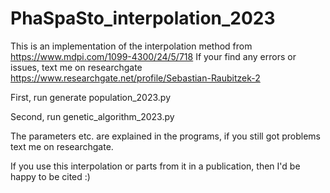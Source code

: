 # PhaSpaSto_interpolation_2023
This is an implementation of the interpolation method from https://www.mdpi.com/1099-4300/24/5/718
If your find any errors or issues, text me on researchgate https://www.researchgate.net/profile/Sebastian-Raubitzek-2


First, run generate population_2023.py

Second, run genetic_algorithm_2023.py


The parameters etc. are explained in the programs, if you still got problems text me on researchgate.

If you use this interpolation or parts from it in a publication, then I'd be happy to be cited :)
